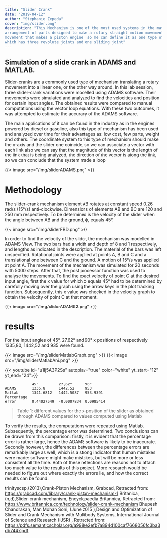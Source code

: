 ```yaml
---
title: "Slider Crank"
date: "2019-04-12"
author: "Stephanie Zepeda"
cover: "img/slider.png"
description: "This Mechanism is one of the most used systems in the mathematical field, it is an
arrangement of parts designed to make a rotary straight motion movement as the type of
movement that makes a piston engine, so me can define it as one type of four bar linkages
which has three revolute joints and one sliding joint"
---
```


## Simulation of a slide crank in ADAMS and MATLAB.

Slider-cranks are a commonly used type of mechanism translating a rotary movement
into a linear one, or the other way around. In this lab session, three slider-crank variations were
modelled using ADAMS software. Their movements were simulated and analyzed to find the
velocities and position for certain input angles. The obtained results were compared to manual
computations using the vector loop equations. With these two outcomes, it was attempted to
estimate the accuracy of the ADAMS software.

The main applications of it can be found in the industry as in the engines powered by
diesel or gasoline, also this type of mechanism has been used and analyzed over time for their
advantages as: low cost, few parts, weight and others.
The coordinate system to this type of mechanism should make the x-axis and the slider
one coincide, so we can associate a vector with each link also we can say that the magnitude of
this vector is the length of the link that is being analyzed, the direction of the vector is along the
link, so we can conclude that the system made a loop


{{< image src="/img/sliderADAMS.png" >}}

# Methodology

The slider-crank mechanism element AB rotates at constant speed 0.26 rad/s (15°/s)
anti-clockwise. Dimensions of elements AB and BC are 120 and 250 mm respectively. To be
determined is the velocity of the slider when the angle between AB and the ground, ϕ, equals
45°.

{{< image src="/img/sliderFBD.png" >}}

In order to find the velocity of the slider, the mechanism was modelled in ADAMS View.
The two bars had a width and depth of 8 and 1 respectively, and lengths as indicated in the
description. The material of the bars was left unspecified. Rotational joints were applied at
points A, B and C and a translational one between C and the ground. A motion of 15°/s was
applied at point A. The movement of the mechanism was simulated for 20 seconds with 5000
steps. After that, the post processor function was used to analyse the movements. To find the
exact velocity of point C at the desired input angle, first the x value for which ϕ equals 45° had
to be determined by carefully moving over the graph using the arrow keys in the plot tracking
function. Subsequently, this x value was checked in the velocity graph to obtain the velocity of
point C at that moment.

{{< image src="/img/sliderADAMS2.png" >}}

# results

For the input angles of 45°, 27,62° and 90° x positions of respectively 1335,80, 1442,52
and 935 were found.

{{< image src="/img/sliderMatlabGraph.png" >}}
{{< image src="/img/sliderMatlabAni.png" >}}


{{< youtube id="u1Ij5A3P2Ss" autoplay="true" color="white" yt_start="12" yt_end="24">}}

                45°         27,62°      90°
    ADAMS       1335.8      1442.52     953
    Matlab      1341.6812   1442.5087   953.9391
    Percentage
    error       0.44027549  -0.0007834  0.0985414

>Table 1: different values for the x-position of the slider as obtained through ADAMS compared
to values computed using Matlab

To verify the results, the computations were repeated using Matlab. Subsequently, the
percentage error was determined. Two conclusions can be drawn from this comparison: firstly, it
is evident that the percentage error is rather large, hence the ADAMS software is likely to be
inaccurate. Secondly however, the differences between the percentage errors are remarkably
large as well, which is a strong indicator that human mistakes were made: software might make
mistakes, but will be more or less consistent all the time. Both of these reflections are reasons
not to attach too much value to the results of this project. More research would be needed to
figure out where exactly the errors lie, and how the correct results can be found.

trinityscsp,(2013),Crank-Piston Mechanism, Grabcad, Retracted from:
  https://grabcad.com/library/crank-piston-mechanism-1
Britanica, (n,d),Slider-crank mechanism, Encyclopaedia Britannica, Retracted from:
  https://www.britannica.com/technology/slider-crank-mechanism
Bhupesh Chandrakan, Man Mohan Soni, (June 2015 ),Design and Optimization of Slider and
  Crank Mechanism with Multibody Systems, International Journal of Science and Research (IJSR) ,
  Retracted from:
  https://pdfs.semanticscholar.org/a998/e2efb7a894d100caf7668056fc3ba3db7447.pdf
